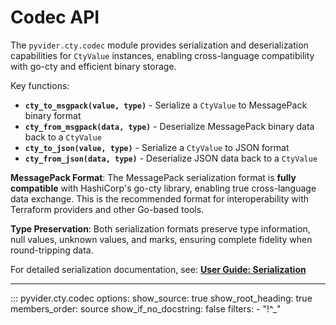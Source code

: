 # Codec API

The `pyvider.cty.codec` module provides serialization and deserialization capabilities for `CtyValue` instances, enabling cross-language compatibility with go-cty and efficient binary storage.

Key functions:
- **`cty_to_msgpack(value, type)`** - Serialize a `CtyValue` to MessagePack binary format
- **`cty_from_msgpack(data, type)`** - Deserialize MessagePack binary data back to a `CtyValue`
- **`cty_to_json(value, type)`** - Serialize a `CtyValue` to JSON format
- **`cty_from_json(data, type)`** - Deserialize JSON data back to a `CtyValue`

**MessagePack Format**: The MessagePack serialization format is **fully compatible** with HashiCorp's go-cty library, enabling true cross-language data exchange. This is the recommended format for interoperability with Terraform providers and other Go-based tools.

**Type Preservation**: Both serialization formats preserve type information, null values, unknown values, and marks, ensuring complete fidelity when round-tripping data.

For detailed serialization documentation, see: **[User Guide: Serialization](../user-guide/advanced/serialization.md)**

---

::: pyvider.cty.codec
    options:
      show_source: true
      show_root_heading: true
      members_order: source
      show_if_no_docstring: false
      filters:
        - "!^_"
